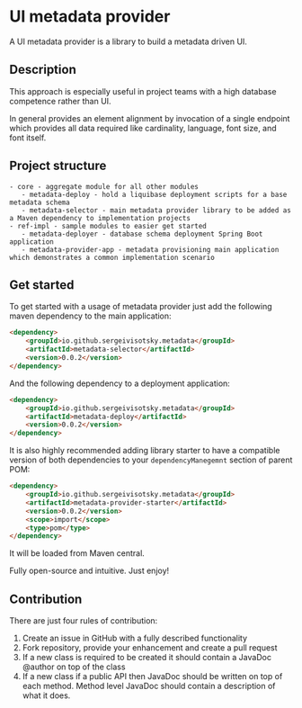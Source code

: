 # UI metadata provider
A UI metadata provider is a library to build a metadata driven UI.

## Description
This approach is especially useful in project teams with a high database competence rather than UI.

In general provides an element alignment by invocation of a single endpoint which provides all data required like
cardinality, language, font size, and font itself.

## Project structure

```text
- core - aggregate module for all other modules
   - metadata-deploy - hold a liquibase deployment scripts for a base metadata schema
   - metadata-selector - main metadata provider library to be added as a Maven dependency to implementation projects
- ref-impl - sample modules to easier get started
   - metadata-deployer - database schema deployment Spring Boot application
   - metadata-provider-app - metadata provisioning main application which demonstrates a common implementation scenario
```

## Get started
To get started with a usage of metadata provider just add the following maven dependency to the main application:

```html
<dependency>
    <groupId>io.github.sergeivisotsky.metadata</groupId>
    <artifactId>metadata-selector</artifactId>
    <version>0.0.2</version>
</dependency>
```

And the following dependency to a deployment application:
```html
<dependency>
    <groupId>io.github.sergeivisotsky.metadata</groupId>
    <artifactId>metadata-deploy</artifactId>
    <version>0.0.2</version>
</dependency>
```

It is also highly recommended adding library starter to have a compatible version of both 
dependencies to your `dependencyManegemnt` section of parent POM: 
```html
<dependency>
    <groupId>io.github.sergeivisotsky.metadata</groupId>
    <artifactId>metadata-provider-starter</artifactId>
    <version>0.0.2</version>
    <scope>import</scope>
    <type>pom</type>
</dependency>
```

It will be loaded from Maven central.

Fully open-source and intuitive. Just enjoy!

## Contribution
There are just four rules of contribution:
1. Create an issue in GitHub with a fully described functionality
2. Fork repository, provide your enhancement and create a pull request
3. If a new class is required to be created it should contain a JavaDoc @author on top of the class
4. If a new class if a public API then JavaDoc should be written on top of each method. Method level JavaDoc should contain a description of what it does.